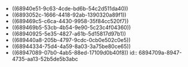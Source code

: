 - ((68940e51-9c63-4cde-bd6b-54c2d511da40))
- ((6893052c-1666-4418-92ab-1390320a89f1))
- ((689469c5-c6ca-4430-9958-35f84cc520f7))
- ((689469b5-53cb-4b54-9e90-5c23c4f04360))
- ((68940925-5e35-4827-a61b-5d15817d97b1))
- ((689440a8-205b-4797-9cdc-0cb0e502c0e5))
- ((68944334-75d4-4a59-8a03-3a75be80ce65))
- ((68947089-07b0-4ab5-88ed-17109d0b40f8))
  id:: 6894709a-8947-4735-aa13-52b5de5b3abc